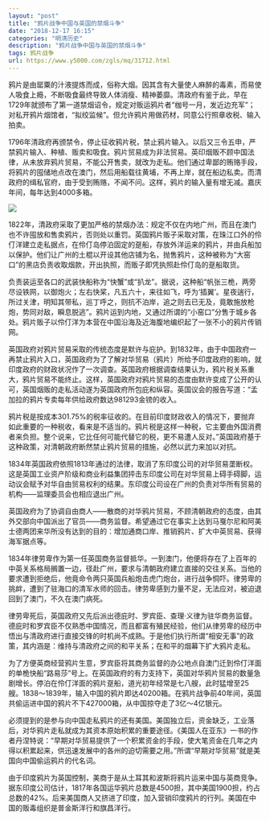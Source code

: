 ```yaml
---
layout: "post"
title: "鸦片战争中国与英国的禁烟斗争"
date: "2018-12-17 16:15"
categories: "明清历史"
description: "鸦片战争中国与英国的禁烟斗争"
tags: 鸦片战争
url: https://www.y5000.com/zgls/mq/31712.html
---
```






鸦片是由罂粟的汁液提炼而成，俗称大烟。因其含有大量使人麻醉的毒素，而易使人吸食上瘾，不断吸食最终导致人体消瘦、精神萎靡。清政府有鉴于此，早在1729年就颁布了第一道禁烟诏令，规定对贩运鸦片者“枷号一月，发近边充军”；对私开鸦片烟馆者，“拟绞监候”。但允许鸦片用做药材，同意公行照章收税、输入拍卖。

1796年清政府再颁禁令，停止征收鸦片税，禁止鸦片输入。以后又三令五申，严禁鸦片输入、种植、贩卖和吸食。鸦片贸易成为非法贸易。英印烟贩不顾中国法律，从未放弃鸦片贸易，不能公开售卖，就改为走私。他们通过卑鄙的贿赂手段，将鸦片的囤储地点改在澳门，然后用船载往黄埔，不再上岸，就在船边私卖。而清政府的缉私官府，由于受到贿赂，不闻不问。这样，鸦片的输入量有增无减。嘉庆年间，每年达到4000多箱。

![](https://img.y5000.com/uploads/allimg/180730/8-1PI011392N30.jpg)

1822年，清政府采取了更加严格的禁烟办法：规定不仅在内地广州，而且在澳门也不许囤放和售卖鸦片，否则处以重罚。英国鸦片贩子采取对策，在珠江口外的伶仃洋建立走私据点，在伶仃岛停泊固定的趸船，存放外洋运来的鸦片，并由兵船加以保护。他们让广州的土棍以开设其他店铺为名，抛售鸦片，这种被称为“大窑口”的黑店负责收取烟款，开出执照，而贩子即凭执照赴伶仃岛的趸船取货。

负责装运至各口的武装快船称为“快蟹”或“扒龙”。据说，这种船“帆张三桅，两旁尽设铁网，以御炮火；左右快桨，凡五六十，来往如飞，呼为&lsquo;插翼&rsquo;。星夜遄行，所过关津，明知其带私，巡丁呼之，则抗不泊岸，追之则去已无及，竟敢施放枪炮，势同对敌，瞬息脱逃”。鸦片运到内地，又通过所谓的“小窑口”分售于城乡各处。鸦片贩子以伶仃洋为本营在中国沿海及近海腹地编织起了一张不小的鸦片传销网。

英国政府对鸦片贸易采取的传统态度是默许与庇护。到1832年，由于中国政府一再禁止鸦片入口，英国政府为了了解对华贸易（鸦片）所给予印度政府的影响，就印度政府的财政状况作了一次调查。英国政府根据调查结果认为，鸦片税关系重大，鸦片贸易不能终止。这样，英国政府对鸦片贸易的态度由默许变成了公开的认可，英国烟贩的走私活动遂为英国政府所包庇和纵容。英国议会的报告写道：“孟加拉的鸦片专卖每年供给政府数达981293金镑的收入。

鸦片税是按成本301.75%的税率征收的。在目前印度财政收入的情况下，要抛弃如此重要的一种税收，看来是不适当的。鸦片税是这样一种税，它主要由外国消费者来负担。整个说来，它比任何可能代替它的税，更不易遭人反对。”英国政府基于这种政策，对清朝政府断然禁止鸦片贸易的措施，必然以武力来加以对抗。

1834年英国政府依照1813年通过的法律，取消了东印度公司的对华贸易垄断权。这是英国工业资产阶级和商业利益集团抨击东印度公司在对华贸易上碍手碍脚，运动议会赋予对华自由贸易权利的结果。东印度公司设在广州的负责对华所有贸易的机构——监理委员会也相应退出广州。

英国政府为了协调自由商人——散商的对华鸦片贸易，不顾清朝政府的态度，由其外交部向中国派出了官员——商务监督。希望通过它在事实上达到马戛尔尼和阿美士德两团来华所没有达到的目的：增加通商口岸、推销鸦片、扩大中英贸易、获得海军据点等。

1834年律劳卑作为第一任英国商务监督抵华。一到澳门，他便将存在了上百年的中英关系格局搁置一边，径赴广州，要求与清朝政府建立直接的交往关系。当他的要求遭到拒绝后，他竟命令两只英国兵船炮击虎门炮台，进行战争恫吓。律劳卑的挑衅，遭到了驻海口的清军水师的回击。律劳卑感到力量不足，无法应对，被迫退回到了澳门，不久在澳门病死。

律劳卑死后，英国政府又先后派出德庇时、罗宾臣、查理·义律为驻华商务监督。德庇时和罗宾臣不仅熟悉中国情况，而且都富有殖民经验，他们从律劳卑的经历中悟出与清政府进行直接交锋的时机尚不成熟。于是他们执行所谓“相安无事”的政策，其内涵是：维持与清政府之间的和平关系；在和平的烟幕下扩大鸦片走私。

为了方便英商经营鸦片生意，罗宾臣将其商务监督的办公地点自澳门迁到伶仃洋面的单桅快船“路易莎”号上。在英国政府的有力支持下，英国对华鸦片贸易的数量急剧增长。停泊在伶仃洋面的鸦片趸船，道光初年经常是七八艘，此时猛增至25艘。1838～1839年，输入中国的鸦片即达40200箱。在鸦片战争前40年间，英国共偷运进中国的鸦片不下427000箱，从中国掠夺走了3亿～4亿银元。

必须提到的是参与向中国走私鸦片的还有美国。美国独立后，资金缺乏，工业落后，对华鸦片走私就成为其资本原始积累的重要途径。《美国人在亚东》一书的作者丹涅特说：“早期对华贸易提供了一个积累资金的手段，使大笔资金在几年之内得以积累起来，供迅速发展中的各州的迫切需要之用。”所谓“早期对华贸易”就是美国向中国偷运鸦片的代名词。

由于印度鸦片为英国控制，美商于是从土耳其和波斯将鸦片运来中国与英商竞争。据东印度公司估计，1817年各国运华鸦片总数是4500担，其中美国1900担，约占总数的42%。后来美国商人又挤进了印度，加入营销印度鸦片的行列。美国在中国的贩毒组织是普金斯洋行和旗昌洋行。
